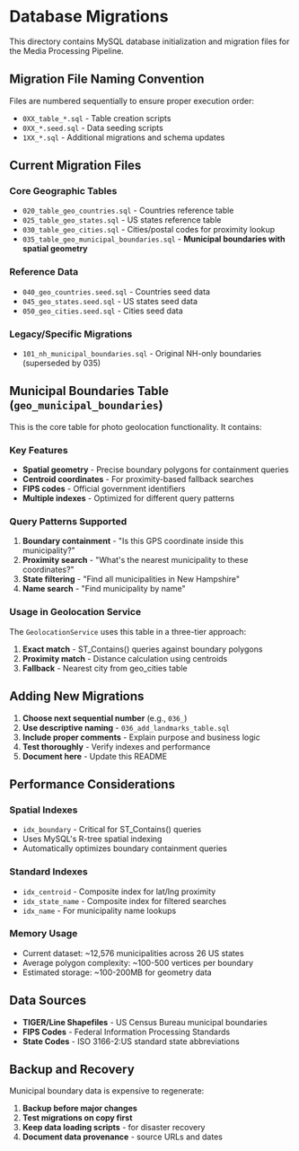 # Database Migrations

This directory contains MySQL database initialization and migration files for the Media Processing Pipeline.

## Migration File Naming Convention

Files are numbered sequentially to ensure proper execution order:

- `0XX_table_*.sql` - Table creation scripts
- `0XX_*.seed.sql` - Data seeding scripts
- `1XX_*.sql` - Additional migrations and schema updates

## Current Migration Files

### Core Geographic Tables
- `020_table_geo_countries.sql` - Countries reference table
- `025_table_geo_states.sql` - US states reference table  
- `030_table_geo_cities.sql` - Cities/postal codes for proximity lookup
- `035_table_geo_municipal_boundaries.sql` - **Municipal boundaries with spatial geometry**

### Reference Data
- `040_geo_countries.seed.sql` - Countries seed data
- `045_geo_states.seed.sql` - US states seed data
- `050_geo_cities.seed.sql` - Cities seed data

### Legacy/Specific Migrations
- `101_nh_municipal_boundaries.sql` - Original NH-only boundaries (superseded by 035)

## Municipal Boundaries Table (`geo_municipal_boundaries`)

This is the core table for photo geolocation functionality. It contains:

### Key Features
- **Spatial geometry** - Precise boundary polygons for containment queries
- **Centroid coordinates** - For proximity-based fallback searches  
- **FIPS codes** - Official government identifiers
- **Multiple indexes** - Optimized for different query patterns

### Query Patterns Supported
1. **Boundary containment** - "Is this GPS coordinate inside this municipality?"
2. **Proximity search** - "What's the nearest municipality to these coordinates?"
3. **State filtering** - "Find all municipalities in New Hampshire"
4. **Name search** - "Find municipality by name"

### Usage in Geolocation Service
The `GeolocationService` uses this table in a three-tier approach:
1. **Exact match** - ST_Contains() queries against boundary polygons
2. **Proximity match** - Distance calculation using centroids
3. **Fallback** - Nearest city from geo_cities table

## Adding New Migrations

1. **Choose next sequential number** (e.g., `036_`)
2. **Use descriptive naming** - `036_add_landmarks_table.sql`
3. **Include proper comments** - Explain purpose and business logic
4. **Test thoroughly** - Verify indexes and performance
5. **Document here** - Update this README

## Performance Considerations

### Spatial Indexes
- `idx_boundary` - Critical for ST_Contains() queries
- Uses MySQL's R-tree spatial indexing
- Automatically optimizes boundary containment queries

### Standard Indexes  
- `idx_centroid` - Composite index for lat/lng proximity
- `idx_state_name` - Composite index for filtered searches
- `idx_name` - For municipality name lookups

### Memory Usage
- Current dataset: ~12,576 municipalities across 26 US states
- Average polygon complexity: ~100-500 vertices per boundary
- Estimated storage: ~100-200MB for geometry data

## Data Sources

- **TIGER/Line Shapefiles** - US Census Bureau municipal boundaries
- **FIPS Codes** - Federal Information Processing Standards
- **State Codes** - ISO 3166-2:US standard state abbreviations

## Backup and Recovery

Municipal boundary data is expensive to regenerate:
1. **Backup before major changes**
2. **Test migrations on copy first**  
3. **Keep data loading scripts** - for disaster recovery
4. **Document data provenance** - source URLs and dates
